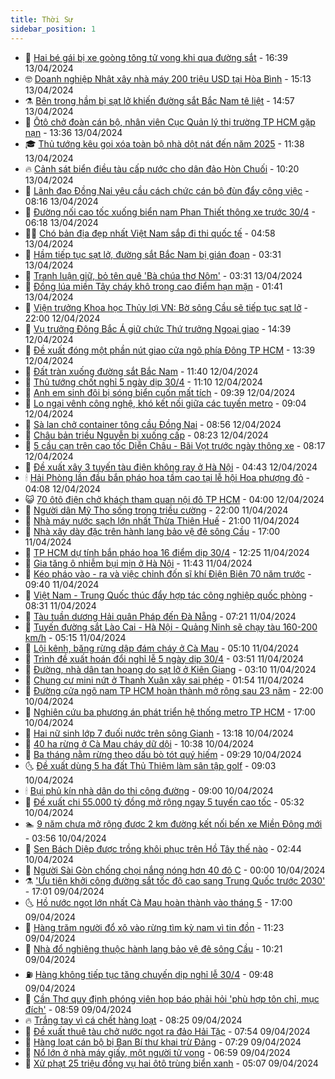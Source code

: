 ```yaml
---
title: Thời Sự
sidebar_position: 1
---
```


<!-- vnexpress-thoi-su:START -->
- 🦒 [Hai bé gái bị xe goòng tông tử vong khi qua đường sắt](https://vnexpress.net/hai-be-gai-bi-xe-goong-tong-tu-vong-khi-qua-duong-sat-4733992.html) - 16:39 13/04/2024
- 🤓 [Doanh nghiệp Nhật xây nhà máy 200 triệu USD tại Hòa Bình](https://vnexpress.net/doanh-nghiep-nhat-xay-nha-may-200-trieu-usd-tai-hoa-binh-4733979.html) - 15:13 13/04/2024
- ⚗️ [Bên trong hầm bị sạt lở khiến đường sắt Bắc Nam tê liệt](https://vnexpress.net/ben-trong-ham-bi-sat-lo-khien-duong-sat-bac-nam-te-liet-4733961.html) - 14:57 13/04/2024
- 🌊 [Ôtô chở đoàn cán bộ, nhân viên Cục Quản lý thị trường TP HCM gặp nạn](https://vnexpress.net/oto-cho-doan-can-bo-nhan-vien-cuc-quan-ly-thi-truong-tp-hcm-gap-nan-4733960.html) - 13:36 13/04/2024
- 🎓 [Thủ tướng kêu gọi xóa toàn bộ nhà dột nát đến năm 2025](https://vnexpress.net/thu-tuong-keu-goi-xoa-toan-bo-nha-dot-nat-den-nam-2025-4733938.html) - 11:38 13/04/2024
- 🔥 [Cảnh sát biển điều tàu cấp nước cho dân đảo Hòn Chuối](https://vnexpress.net/canh-sat-bien-dieu-tau-cap-nuoc-cho-dan-dao-hon-chuoi-4733927.html) - 10:20 13/04/2024
- 🦏 [Lãnh đạo Đồng Nai yêu cầu cách chức cán bộ đùn đẩy công việc](https://vnexpress.net/lanh-dao-dong-nai-yeu-cau-cach-chuc-can-bo-dun-day-cong-viec-4733877.html) - 08:16 13/04/2024
- 👺 [Đường nối cao tốc xuống biển nam Phan Thiết thông xe trước 30/4](https://vnexpress.net/duong-noi-cao-toc-xuong-bien-nam-phan-thiet-thong-xe-truoc-30-4-4733843.html) - 06:18 13/04/2024
- 🧑‍🏫 [Chó bản địa đẹp nhất Việt Nam sắp đi thi quốc tế](https://vnexpress.net/cho-ban-dia-dep-nhat-viet-nam-sap-di-thi-quoc-te-4733203.html) - 04:58 13/04/2024
- 🚦 [Hầm tiếp tục sạt lở, đường sắt Bắc Nam bị gián đoạn](https://vnexpress.net/ham-tiep-tuc-sat-lo-duong-sat-bac-nam-bi-gian-doan-4733822.html) - 03:31 13/04/2024
- 🎉 [Tranh luận giữ, bỏ tên quê &#39;Bà chúa thơ Nôm&#39;](https://vnexpress.net/tranh-luan-giu-bo-ten-que-ba-chua-tho-nom-4733648.html) - 03:31 13/04/2024
- 🦒 [Đồng lúa miền Tây cháy khô trong cao điểm hạn mặn](https://vnexpress.net/dong-lua-mien-tay-chay-kho-trong-cao-diem-han-man-4733665.html) - 01:41 13/04/2024
- 🤗 [Viện trưởng Khoa học Thủy lợi VN: Bờ sông Cầu sẽ tiếp tục sạt lở](https://vnexpress.net/vien-truong-khoa-hoc-thuy-loi-vn-bo-song-cau-se-tiep-tuc-sat-lo-4733375.html) - 22:00 12/04/2024
- 💼 [Vụ trưởng Đông Bắc Á giữ chức Thứ trưởng Ngoại giao](https://vnexpress.net/vu-truong-dong-bac-a-giu-chuc-thu-truong-ngoai-giao-4733701.html) - 14:39 12/04/2024
- 🤩 [Đề xuất đóng một phần nút giao cửa ngõ phía Đông TP HCM](https://vnexpress.net/de-xuat-dong-mot-phan-nut-giao-cua-ngo-phia-dong-tp-hcm-4733695.html) - 13:39 12/04/2024
- 🤡 [Đất tràn xuống đường sắt Bắc Nam](https://vnexpress.net/dat-tran-xuong-duong-sat-bac-nam-4733661.html) - 11:40 12/04/2024
- 💯 [Thủ tướng chốt nghỉ 5 ngày dịp 30/4](https://vnexpress.net/thu-tuong-chot-nghi-5-ngay-dip-30-4-4733654.html) - 11:10 12/04/2024
- 👺 [Anh em sinh đôi bị sóng biển cuốn mất tích](https://vnexpress.net/anh-em-sinh-doi-bi-song-bien-cuon-mat-tich-4733614.html) - 09:39 12/04/2024
- 🌮 [Lo ngại vênh công nghệ, khó kết nối giữa các tuyến metro](https://vnexpress.net/lo-ngai-venh-cong-nghe-kho-ket-noi-giua-cac-tuyen-metro-4733286.html) - 09:04 12/04/2024
- 🥸 [Sà lan chở container tông cầu Đồng Nai](https://vnexpress.net/sa-lan-cho-container-tong-cau-dong-nai-4733492.html) - 08:56 12/04/2024
- 🐻 [Châu bản triều Nguyễn bị xuống cấp](https://vnexpress.net/chau-ban-trieu-nguyen-bi-xuong-cap-4733407.html) - 08:23 12/04/2024
- 👀 [5 cầu cạn trên cao tốc Diễn Châu - Bãi Vọt trước ngày thông xe](https://vnexpress.net/5-cau-can-tren-cao-toc-dien-chau-bai-vot-truoc-ngay-thong-xe-4733043.html) - 08:17 12/04/2024
- 🤔 [Đề xuất xây 3 tuyến tàu điện không ray ở Hà Nội](https://vnexpress.net/de-xuat-xay-3-tuyen-tau-dien-khong-ray-o-ha-noi-4733429.html) - 04:43 12/04/2024
- 🕯 [Hải Phòng lần đầu bắn pháo hoa tầm cao tại lễ hội Hoa phượng đỏ](https://vnexpress.net/hai-phong-lan-dau-ban-phao-hoa-tam-cao-tai-le-hoi-hoa-phuong-do-4733421.html) - 04:08 12/04/2024
- 😺 [70 ôtô điện chở khách tham quan nội đô TP HCM](https://vnexpress.net/70-oto-dien-cho-khach-tham-quan-noi-do-tp-hcm-4733416.html) - 04:00 12/04/2024
- 🦆 [Người dân Mỹ Tho sống trong triều cường](https://vnexpress.net/nguoi-dan-my-tho-song-trong-trieu-cuong-4733268.html) - 22:00 11/04/2024
- 🧰 [Nhà máy nước sạch lớn nhất Thừa Thiên Huế](https://vnexpress.net/nha-may-nuoc-sach-lon-nhat-thua-thien-hue-4733124.html) - 21:00 11/04/2024
- 🦍 [Nhà xây dày đặc trên hành lang bảo vệ đê sông Cầu](https://vnexpress.net/nha-xay-day-dac-tren-hanh-lang-bao-ve-de-song-cau-4733217.html) - 17:00 11/04/2024
- 🧰 [TP HCM dự tính bắn pháo hoa 16 điểm dịp 30/4](https://vnexpress.net/tp-hcm-du-tinh-ban-phao-hoa-16-diem-dip-30-4-4733261.html) - 12:25 11/04/2024
- 💃 [Gia tăng ô nhiễm bụi mịn ở Hà Nội](https://vnexpress.net/gia-tang-o-nhiem-bui-min-o-ha-noi-4733114.html) - 11:43 11/04/2024
- 🧰 [Kéo pháo vào - ra và việc chỉnh đốn sĩ khí Điện Biên 70 năm trước](https://vnexpress.net/keo-phao-vao-ra-va-viec-chinh-don-si-khi-dien-bien-70-nam-truoc-4733128.html) - 09:40 11/04/2024
- 🚀 [Việt Nam - Trung Quốc thúc đẩy hợp tác công nghiệp quốc phòng](https://vnexpress.net/viet-nam-trung-quoc-thuc-day-hop-tac-cong-nghiep-quoc-phong-4732973.html) - 08:31 11/04/2024
- 🎊 [Tàu tuần dương Hải quân Pháp đến Đà Nẵng](https://vnexpress.net/tau-tuan-duong-hai-quan-phap-den-da-nang-4733090.html) - 07:21 11/04/2024
- 🤭 [Tuyến đường sắt Lào Cai - Hà Nội - Quảng Ninh sẽ chạy tàu 160-200 km/h](https://vnexpress.net/tuyen-duong-sat-lao-cai-ha-noi-quang-ninh-se-chay-tau-160-200-km-h-4733027.html) - 05:15 11/04/2024
- 🤗 [Lội kênh, băng rừng dập đám cháy ở Cà Mau](https://vnexpress.net/loi-kenh-bang-rung-dap-dam-chay-o-ca-mau-4733010.html) - 05:10 11/04/2024
- 🌈 [Trình đề xuất hoán đổi nghỉ lễ 5 ngày dịp 30/4](https://vnexpress.net/trinh-de-xuat-hoan-doi-nghi-le-5-ngay-dip-30-4-4732994.html) - 03:51 11/04/2024
- 🦣 [Đường, nhà dân tan hoang do sạt lở ở Kiên Giang](https://vnexpress.net/duong-nha-dan-tan-hoang-do-sat-lo-o-kien-giang-4732843.html) - 03:10 11/04/2024
- 🎡 [Chung cư mini nứt ở Thanh Xuân xây sai phép](https://vnexpress.net/chung-cu-mini-nut-o-thanh-xuan-xay-sai-phep-4732851.html) - 01:54 11/04/2024
- 🦏 [Đường cửa ngõ nam TP HCM hoàn thành mở rộng sau 23 năm](https://vnexpress.net/duong-cua-ngo-nam-tp-hcm-hoan-thanh-mo-rong-sau-23-nam-4732790.html) - 22:00 10/04/2024
- 🎊 [Nghiên cứu ba phương án phát triển hệ thống metro TP HCM](https://vnexpress.net/nghien-cuu-ba-phuong-an-phat-trien-he-thong-metro-tp-hcm-4732854.html) - 17:00 10/04/2024
- 🫶 [Hai nữ sinh lớp 7 đuối nước trên sông Gianh](https://vnexpress.net/hai-nu-sinh-lop-7-duoi-nuoc-tren-song-gianh-4732826.html) - 13:18 10/04/2024
- 🤔 [40 ha rừng ở Cà Mau cháy dữ dội](https://vnexpress.net/40-ha-rung-dang-chay-du-doi-4732795.html) - 10:38 10/04/2024
- 🤠 [Ba tháng nằm rừng theo dấu bò tót quý hiếm](https://vnexpress.net/ba-thang-nam-rung-theo-dau-bo-tot-quy-hiem-4732623.html) - 09:29 10/04/2024
- 🌜 [Đề xuất dùng 5 ha đất Thủ Thiêm làm sân tập golf](https://vnexpress.net/de-xuat-dung-5-ha-dat-thu-thiem-lam-san-tap-golf-4732693.html) - 09:03 10/04/2024
- 🕯 [Bụi phủ kín nhà dân do thi công đường](https://vnexpress.net/bui-phu-kin-nha-dan-do-thi-cong-duong-4732642.html) - 09:00 10/04/2024
- 🤔 [Đề xuất chi 55.000 tỷ đồng mở rộng ngay 5 tuyến cao tốc](https://vnexpress.net/de-xuat-chi-55-000-ty-dong-mo-rong-ngay-5-tuyen-cao-toc-4732554.html) - 05:32 10/04/2024
- 🏊 [9 năm chưa mở rộng được 2 km đường kết nối bến xe Miền Đông mới](https://vnexpress.net/9-nam-chua-mo-rong-duoc-2-km-duong-ket-noi-ben-xe-mien-dong-moi-4732295.html) - 03:56 10/04/2024
- 🌮 [Sen Bách Diệp được trồng khôi phục trên Hồ Tây thế nào](https://video.vnexpress.net/sen-bach-diep-duoc-trong-khoi-phuc-tren-ho-tay-the-nao-4732372.html) - 02:44 10/04/2024
- 🫣 [Người Sài Gòn chống chọi nắng nóng hơn 40 độ C](https://vnexpress.net/nguoi-sai-gon-chong-choi-nang-nong-hon-40-do-c-4732354.html) - 00:00 10/04/2024
- ⚗️ [&#39;Ưu tiên khởi công đường sắt tốc độ cao sang Trung Quốc trước 2030&#39;](https://vnexpress.net/uu-tien-khoi-cong-duong-sat-toc-do-cao-sang-trung-quoc-truoc-2030-4732389.html) - 17:01 09/04/2024
- 🌜 [Hồ nước ngọt lớn nhất Cà Mau hoàn thành vào tháng 5](https://vnexpress.net/ho-nuoc-ngot-lon-nhat-ca-mau-hoan-thanh-vao-thang-5-4732345.html) - 17:00 09/04/2024
- 🌁 [Hàng trăm người đổ xô vào rừng tìm kỳ nam vì tin đồn](https://vnexpress.net/hang-tram-nguoi-do-xo-vao-rung-tim-ky-nam-vi-tin-don-4732364.html) - 11:23 09/04/2024
- 🐲 [Nhà đổ nghiêng thuộc hành lang bảo vệ đê sông Cầu](https://vnexpress.net/nha-do-nghieng-thuoc-hanh-lang-bao-ve-de-song-cau-4732150.html) - 10:21 09/04/2024
- ⛽️ [Hàng không tiếp tục tăng chuyến dịp nghỉ lễ 30/4](https://vnexpress.net/hang-khong-tiep-tuc-tang-chuyen-dip-nghi-le-30-4-4732319.html) - 09:48 09/04/2024
- 🗽 [Cần Thơ quy định phóng viên họp báo phải hỏi &#39;phù hợp tôn chỉ, mục đích&#39;](https://vnexpress.net/can-tho-quy-dinh-phong-vien-hop-bao-phai-hoi-phu-hop-ton-chi-muc-dich-4732185.html) - 08:59 09/04/2024
- 🔥 [Trắng tay vì cá chết hàng loạt](https://vnexpress.net/trang-tay-vi-ca-chet-hang-loat-4732196.html) - 08:25 09/04/2024
- 💯 [Đề xuất thuê tàu chở nước ngọt ra đảo Hải Tặc](https://vnexpress.net/de-xuat-thue-tau-cho-nuoc-ngot-ra-dao-hai-tac-4732219.html) - 07:54 09/04/2024
- 🦆 [Hàng loạt cán bộ bị Ban Bí thư khai trừ Đảng](https://vnexpress.net/hang-loat-can-bo-bi-ban-bi-thu-khai-tru-dang-4732217.html) - 07:29 09/04/2024
- 🫣 [Nổ lớn ở nhà máy giấy, một người tử vong](https://vnexpress.net/no-lon-o-nha-may-giay-mot-nguoi-tu-vong-4732202.html) - 06:59 09/04/2024
- 🤡 [Xử phạt 25 triệu đồng vụ hai ôtô trùng biển xanh](https://vnexpress.net/xu-phat-25-trieu-dong-vu-hai-oto-trung-bien-xanh-4732166.html) - 05:07 09/04/2024<!-- vnexpress-thoi-su:END -->
